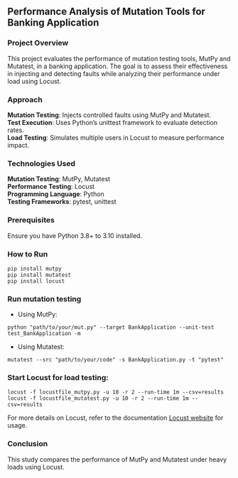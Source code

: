 ## Performance Analysis of Mutation Tools for Banking Application
### Project Overview
This project evaluates the performance of mutation testing tools, MutPy and Mutatest, in a banking application. The goal is to assess their effectiveness in injecting and detecting faults while analyzing their performance under load using Locust.

### Approach
**Mutation Testing**: Injects controlled faults using MutPy and Mutatest.\
**Test Execution**: Uses Python’s unittest framework to evaluate detection rates.\
**Load Testing**: Simulates multiple users in Locust to measure performance impact.

### Technologies Used
**Mutation Testing**: MutPy, Mutatest\
**Performance Testing**: Locust\
**Programming Language**: Python\
**Testing Frameworks**: pytest, unittest

### Prerequisites
Ensure you have Python 3.8+ to 3.10 installed.

### How to Run
```
pip install mutpy
pip install mutatest
pip install locust
```

### Run mutation testing
- Using MutPy:
```
python "path/to/your/mut.py" --target BankApplication --unit-test test_BankApplication -m
```

- Using Mutatest:
```
mutatest --src "path/to/your/code" -s BankApplication.py -t "pytest"
```

### Start Locust for load testing:
```
locust -f locustfile_mutpy.py -u 10 -r 2 --run-time 1m --csv=results
locust -f locustfile_mutatest.py -u 10 -r 2 --run-time 1m --csv=results  
```
For more details on Locust, refer to the documentation [Locust website](https://locust.io/) for usage.

### Conclusion
This study compares the performance of MutPy and Mutatest under heavy loads using Locust. 
